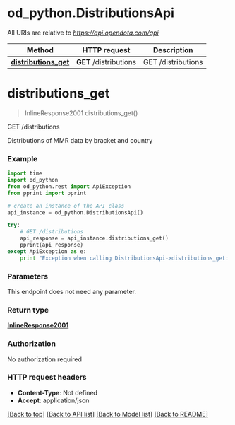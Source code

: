 # od_python.DistributionsApi

All URIs are relative to *https://api.opendota.com/api*

Method | HTTP request | Description
------------- | ------------- | -------------
[**distributions_get**](DistributionsApi.md#distributions_get) | **GET** /distributions | GET /distributions


# **distributions_get**
> InlineResponse2001 distributions_get()

GET /distributions

Distributions of MMR data by bracket and country

### Example 
```python
import time
import od_python
from od_python.rest import ApiException
from pprint import pprint

# create an instance of the API class
api_instance = od_python.DistributionsApi()

try: 
    # GET /distributions
    api_response = api_instance.distributions_get()
    pprint(api_response)
except ApiException as e:
    print "Exception when calling DistributionsApi->distributions_get: %s\n" % e
```

### Parameters
This endpoint does not need any parameter.

### Return type

[**InlineResponse2001**](InlineResponse2001.md)

### Authorization

No authorization required

### HTTP request headers

 - **Content-Type**: Not defined
 - **Accept**: application/json

[[Back to top]](#) [[Back to API list]](../README.md#documentation-for-api-endpoints) [[Back to Model list]](../README.md#documentation-for-models) [[Back to README]](../README.md)

